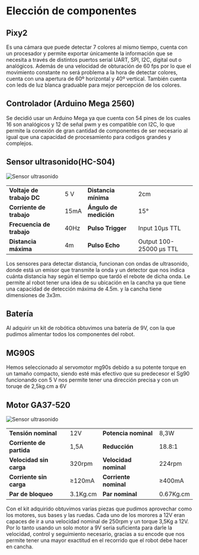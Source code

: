 # Elección de componentes
## Pixy2
 Es una cámara que puede detectar 7 colores al mismo tiempo, cuenta con un procesador y permite exportar únicamente la información que se necesita a través de distintos puertos serial UART, SPI, I2C, digital out o analógicos. Además de una velocidad de obturación de 60 fps por lo que el movimiento constante no será problema a la hora de detectar colores, cuenta con una apertura de 60º horizontal y 40º vertical. También cuenta con leds de luz blanca graduable para mejor percepción de los colores.

## Controlador (Arduino Mega 2560)
Se decidió usar un Arduino Mega ya que cuenta con 54 pines de los cuales 16 son analógicos y 12 de señal pwm y es compatible con I2C, lo que permite la conexión de gran cantidad de componentes de ser necesario al igual que una capacidad de procesamiento para codigos grandes y complejos.

## Sensor ultrasonido(HC-S04)
![Sensor ultrasonido](https://github.com/KarenWon9/WRO-FI-Team-Spark/blob/main/Electr%C3%B3nica/Medidas%20de%20sensor%20ultrasonido%20HC-SR04.jpg)

|  |  |  |  |
| --- | --- | --- | --- |
| **Voltaje de trabajo DC** | 5 V | **Distancia mínima** | 2cm |
| **Corriente de trabajo** | 15mA | **Ángulo de medición** | 15° |
| **Frecuencia de trabajo** | 40Hz | **Pulso  Trigger** | Input 10μs TTL |
| **Distancia máxima** | 4m | **Pulso Echo** | Output 100-25000 μs TTL |

Los sensores para detectar distancia, funcionan con ondas de ultrasonido, donde está un emisor que transmite la onda y un detector que nos indica cuánta distancia hay según el tiempo que tardó el rebote de dicha onda. Le permite al robot tener una idea de su ubicación en la cancha ya que tiene una capacidad de detección máxima de 4.5m. y la cancha tiene dimensiones de 3x3m.

## Batería
Al adquirir un kit de robótica obtuvimos una batería de 9V, con la que pudimos alimentar todos los componentes del robot. 

## MG90S
Hemos seleccionado al servomotor mg90s debido a su potente torque en un tamaño compacto, siendo esté más efectivo que su predecesor el Sg90 funcionando con 5 V nos permite tener una dirección precisa y con un toruqe de 2,5kg.cm a 6V

## Motor GA37-520

![Sensor ultrasonido](https://github.com/KarenWon9/WRO-FI-Team-Spark/blob/main/Electr%C3%B3nica/Medidas%20de%20motor%20GA37-520.jpg)

| | | | |
| --- | --- | --- | --- |
| **Tensión nominal** | 12V | **Potencia nominal** | 8,3W |
| **Corriente de partida** | 1,5A | **Reducción** | 18.8:1 |
| **Velocidad sin carga** | 320rpm | **Velocidad nominal** | 224rpm |
| **Corriente sin carga** | ≥120mA | **Corriente nominal** | ≥400mA |
| **Par de bloqueo** | 3.1Kg.cm | **Par nominal** | 0.67Kg.cm |

Con el kit adquirido obtuvimos varias piezas que pudimos aprovechar como los motores, sus bases y las ruedas. Cada uno de los morores a 12V eran capaces de ir a  una velocidad nominal de 250rpm y un torque 3,5Kg a 12V. Por lo tanto usando un solo motor a 9V seria suficienta para darle la velocidad, control y seguimiento necesario, gracias a su encode que nos permite tener una mayor exactitud en el recorrido que el robot debe hacer en cancha.